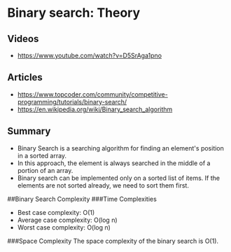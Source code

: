 # Binary search: Theory

## Videos 
- https://www.youtube.com/watch?v=D5SrAga1pno

## Articles
- https://www.topcoder.com/community/competitive-programming/tutorials/binary-search/
- https://en.wikipedia.org/wiki/Binary_search_algorithm

## Summary

- Binary Search is a searching algorithm for finding an element's position in a sorted array.
- In this approach, the element is always searched in the middle of a portion of an array.
- Binary search can be implemented only on a sorted list of items. If the elements are not sorted already, we need to sort them first.

##Binary Search Complexity
###Time Complexities

- Best case complexity: O(1)
- Average case complexity: O(log n)
- Worst case complexity: O(log n)

###Space Complexity
The space complexity of the binary search is O(1).